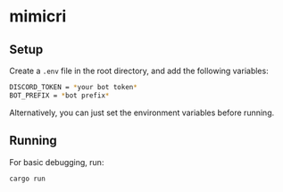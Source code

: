 # mimicri

## Setup
Create a `.env` file in the root directory, and add the following variables:
```sh
DISCORD_TOKEN = *your bot token*
BOT_PREFIX = *bot prefix*
```

Alternatively, you can just set the environment variables before running.

## Running
For basic debugging, run:
```sh
cargo run
```